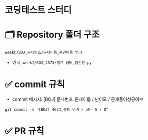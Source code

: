 # 코딩테스트 스터디
# 🗂️ Repository 폴더 구조
```
week@/BOJ_문제번호/문제이름_본인이름.언어
```
- 예시: `week1/BOJ_4673/셀프 넘버_김선진.py`

# ✅ commit 규칙
- commit 메시지: [BOJ] 문제번호_문제이름 / 난이도 / 문제풀이성공여부
```
git commit -m "[BOJ] 4673_셀프 넘버 / 실버 5 / O"
```

# ✅ PR 규칙
